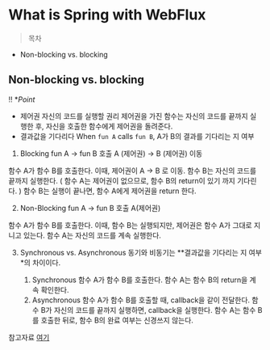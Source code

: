 # What is Spring with WebFlux

> 목차
* Non-blocking vs. blocking

## Non-blocking vs. blocking

‼️ **Point*
* 제어권
    자신의 코드를 실행할 권리
    제어권을 가진 함수는 자신의 코드를 끝까지 실행한 후, 자신을 호출한 함수에게 제어권을 돌려준다.
* 결과값을 기다리다
    When `fun A` calls `fun B`, A가 B의 결과를 기다리는 지 여부

1. Blocking
fun A -> fun B 호출
A (제어권) -> B (제어권) 이동

함수 A가 함수 B를 호출한다. 이때, 제어권이 A -> B 로 이동.
함수 B는 자신의 코드를 끝까지 실행한다. ( 함수 A는 제어권이 없으므로, 함수 B의 return이 있기 까지 기다린다. )
함수 B는 실행이 끝나면, 함수 A에게 제어권을 return 한다.

2. Non-Blocking
fun A -> fun B 호출
A(제어권) 

함수 A가 함수 B를 호출한다. 이때, 함수 B는 실행되지만, 제어권은 함수 A가 그대로 지니고 있는다.
함수 A는 자신의 코드를 계속 실행한다.

3. Synchronous vs. Asynchronous
동기와 비동기는 **결과값을 기다리는 지 여부*의 차이이다.

    1. Synchronous
    함수 A가 함수 B를 호출한다. 함수 A는 함수 B의 return을 계속 확인한다. 
    2. Asynchronous
    함수 A가 함수 B를 호출할 때, callback을 같이 전달한다. 함수 B가 자신의 코드를 끝까지 실행하면, callback을 실행한다.
    함수 A는 함수 B를 호출한 뒤로, 함수 B의 완료 여부는 신경쓰지 않는다.

참고자료 [여기](https://velog.io/@nittre/%EB%B8%94%EB%A1%9C%ED%82%B9-Vs.-%EB%85%BC%EB%B8%94%EB%A1%9C%ED%82%B9-%EB%8F%99%EA%B8%B0-Vs.-%EB%B9%84%EB%8F%99%EA%B8%B0)

